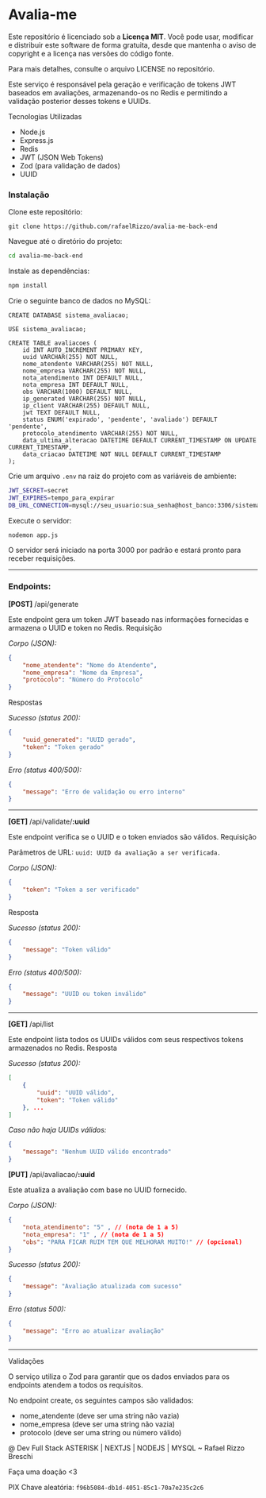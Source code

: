 # Avalia-me

Este repositório é licenciado sob a **Licença MIT**. Você pode usar, modificar e distribuir este software de forma gratuita, desde que mantenha o aviso de copyright e a licença nas versões do código fonte.

Para mais detalhes, consulte o arquivo LICENSE no repositório.

Este serviço é responsável pela geração e verificação de tokens JWT baseados em avaliações, armazenando-os no Redis e permitindo a validação posterior desses tokens e UUIDs.

Tecnologias Utilizadas

- Node.js
- Express.js
- Redis
- JWT (JSON Web Tokens)
- Zod (para validação de dados)
- UUID

### Instalação

Clone este repositório: 
```git
git clone https://github.com/rafaelRizzo/avalia-me-back-end
```

Navegue até o diretório do projeto:

````bash
cd avalia-me-back-end
````

Instale as dependências:

````bash
npm install
````

Crie o seguinte banco de dados no MySQL:

```
CREATE DATABASE sistema_avaliacao;
```

```
USE sistema_avaliacao;
```

```
CREATE TABLE avaliacoes (
    id INT AUTO_INCREMENT PRIMARY KEY,
    uuid VARCHAR(255) NOT NULL,
    nome_atendente VARCHAR(255) NOT NULL,
    nome_empresa VARCHAR(255) NOT NULL,
    nota_atendimento INT DEFAULT NULL,
    nota_empresa INT DEFAULT NULL,
    obs VARCHAR(1000) DEFAULT NULL,
    ip_generated VARCHAR(255) NOT NULL,
    ip_client VARCHAR(255) DEFAULT NULL,
    jwt TEXT DEFAULT NULL,
    status ENUM('expirado', 'pendente', 'avaliado') DEFAULT 'pendente',
    protocolo_atendimento VARCHAR(255) NOT NULL,
    data_ultima_alteracao DATETIME DEFAULT CURRENT_TIMESTAMP ON UPDATE CURRENT_TIMESTAMP,
    data_criacao DATETIME NOT NULL DEFAULT CURRENT_TIMESTAMP
);
```
Crie um arquivo `.env` na raiz do projeto com as variáveis de ambiente:

````bash
JWT_SECRET=secret
JWT_EXPIRES=tempo_para_expirar
DB_URL_CONNECTION=mysql://seu_usuario:sua_senha@host_banco:3306/sistema_avaliacao
````

Execute o servidor:
````bash
nodemon app.js
````
O servidor será iniciado na porta 3000 por padrão e estará pronto para receber requisições.
***

### Endpoints:

**[POST]** /api/generate

Este endpoint gera um token JWT baseado nas informações fornecidas e armazena o UUID e token no Redis.
Requisição

*Corpo (JSON):*
```json
{ 
    "nome_atendente": "Nome do Atendente",
    "nome_empresa": "Nome da Empresa",
    "protocolo": "Número do Protocolo" 
}
```

Respostas

*Sucesso (status 200):*
```json
{
    "uuid_generated": "UUID gerado", 
    "token": "Token gerado" 
}
```

*Erro (status 400/500):*
```JSON
{ 
    "message": "Erro de validação ou erro interno" 
}
```
***
**[GET]** /api/validate/**:uuid**

Este endpoint verifica se o UUID e o token enviados são válidos.
Requisição

Parâmetros de URL: `uuid: UUID da avaliação a ser verificada.`

*Corpo (JSON):* 
```json
{ 
    "token": "Token a ser verificado" 
}
```

Resposta

*Sucesso (status 200):*
```json
{ 
    "message": "Token válido"
}
```

*Erro (status 400/500):*
```json
{ 
    "message": "UUID ou token inválido"
}
```
***
**[GET]** /api/list

Este endpoint lista todos os UUIDs válidos com seus respectivos tokens armazenados no Redis.
Resposta

*Sucesso (status 200):*
```json
[ 
    { 
        "uuid": "UUID válido", 
        "token": "Token válido" 
    }, ... 
]
```

*Caso não haja UUIDs válidos:* 
```json
{ 
    "message": "Nenhum UUID válido encontrado"
}
```

**[PUT]** /api/avaliacao/**:uuid**

Este atualiza a avaliação com base no UUID fornecido.

*Corpo (JSON):*
```json
{ 
    "nota_atendimento": "5" , // (nota de 1 a 5)
    "nota_empresa": "1" , // (nota de 1 a 5)
    "obs": "PARA FICAR RUIM TEM QUE MELHORAR MUITO!" // (opcional)
}
```
*Sucesso (status 200):*
```json
{ 
    "message": "Avaliação atualizada com sucesso"
}
```

*Erro (status 500):*
```json
{ 
    "message": "Erro ao atualizar avaliação"
}
```
***
Validações

O serviço utiliza o Zod para garantir que os dados enviados para os endpoints atendem a todos os requisitos.

No endpoint create, os seguintes campos são validados:
- nome_atendente (deve ser uma string não vazia)
- nome_empresa (deve ser uma string não vazia)
- protocolo (deve ser uma string ou número válido)

@ Dev Full Stack ASTERISK | NEXTJS | NODEJS | MYSQL ~  Rafael Rizzo Breschi

Faça uma doação <3

PIX Chave aleatória: `f96b5084-db1d-4051-85c1-70a7e235c2c6` 
